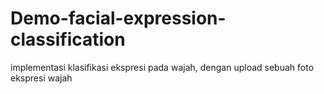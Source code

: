 # Demo-facial-expression-classification
implementasi klasifikasi ekspresi pada wajah, dengan upload sebuah foto ekspresi wajah 
